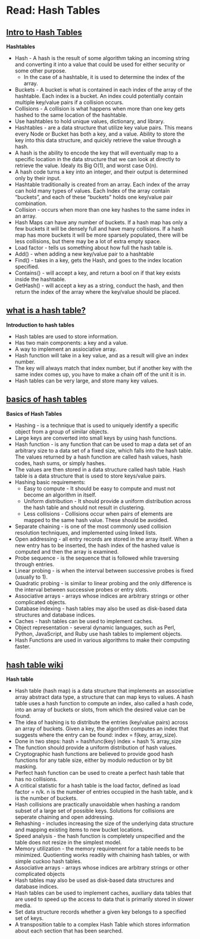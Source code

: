 # Read: Hash Tables

## [Intro to Hash Tables](https://codefellows.github.io/common_curriculum/data_structures_and_algorithms/Code_401/class-30/resources/Hashtables.html)
**Hashtables**
  * Hash - A hash is the result of some algorithm taking an incoming string and converting it into a value that could be used for either security or some other purpose. 
    - In the case of a hashtable, it is used to determine the index of the array.
  * Buckets - A bucket is what is contained in each index of the array of the hashtable. Each index is a bucket. An index could potentially contain multiple key/value pairs if a collision occurs.
  * Collisions - A collision is what happens when more than one key gets hashed to the same location of the hashtable.
  * Use hashtables to hold unique values, dictionary, and library.
  * Hashtables - are a data structure that utilize key value pairs. This means every Node or Bucket has both a key, and a value. Ability to store the key into this data structure, and quickly retrieve the value through a hash.
  * A hash is the ability to encode the key that will eventually map to a specific location in the data structure that we can look at directly to retrieve the value. Idealy its Big O(1), and worst case O(n).
  * A hash code turns a key into an integer, and their output is determined only by their input. 
  * Hashtable traditionally is created from an array. Each index of the array can hold many types of values. Each Index of the array contain “buckets”, and each of these “buckets” holds one key/value pair combination. 
  * Collision - occurs when more than one key hashes to the same index in an array. 
  * Hash Maps can have any number of buckets. If a hash map has only a few buckets it will be densely full and have many collisions. If a hash map has more buckets it will be more sparsely populated, there will be less collisions, but there may be a lot of extra empty space.
  * Load factor - tells us something about how full the hash table is. 
  * Add() - when adding a new key/value pair to a hashtable
  * Find() - takes in a key, gets the Hash, and goes to the index location specified.
  * Contains() - will accept a key, and return a bool on if that key exists inside the hashtable.
  * GetHash() - will accept a key as a string, conduct the hash, and then return the index of the array where the key/value should be placed.

## [what is a hash table?](https://www.youtube.com/watch?v=MfhjkfocRR0)
**Introduction to hash tables**
  * Hash tables are used to store information.
  * Has two main components: a key and a value.
  * A way to implement an assiociative array.
  * Hash function will take in a key value, and as a result will give an index number.
  * The key will always match that index number, but if another key with the same index comes up, you have to make a chain off of the unit it is in.
  * Hash tables can be very large, and store many key values.

## [basics of hash tables](https://www.hackerearth.com/practice/data-structures/hash-tables/basics-of-hash-tables/tutorial/)
**Basics of Hash Tables**
  * Hashing - is a technique that is used to uniquely identify a specific object from a group of similar objects. 
  * Large keys are converted into small keys by using hash functions. 
  * Hash function - is any function that can be used to map a data set of an arbitrary size to a data set of a fixed size, which falls into the hash table. The values returned by a hash function are called hash values, hash codes, hash sums, or simply hashes.
  * The values are then stored in a data structure called hash table. Hash table is a data structure that is used to store keys/value pairs. 
  * Hashing basic requirements:
    - Easy to compute - It should be easy to compute and must not become an algorithm in itself.
    - Uniform distribution - It should provide a uniform distribution across the hash table and should not result in clustering.
    - Less collisions - Collisions occur when pairs of elements are mapped to the same hash value. These should be avoided.
  * Separate chaining - is one of the most commonly used collision resolution techniques, and implemented using linked lists. 
  * Open addressing - all entry records are stored in the array itself. When a new entry has to be inserted, the hash index of the hashed value is computed and then the array is examined.
  * Probe sequence - is the sequence that is followed while traversing through entries. 
  * Linear probing - is when the interval between successive probes is fixed (usually to 1). 
  * Quadratic probing - is similar to linear probing and the only difference is the interval between successive probes or entry slots.
  * Associative arrays - arrays whose indices are arbitrary strings or other complicated objects.
  * Database indexing - hash tables may also be used as disk-based data structures and database indices.
  * Caches - hash tables can be used to implement caches.
  * Object representation - several dynamic languages, such as Perl, Python, JavaScript, and Ruby use hash tables to implement objects.
  * Hash Functions are used in various algorithms to make their computing faster.

## [hash table wiki](https://en.wikipedia.org/wiki/Hash_table)
**Hash table**
  * Hash table (hash map) is a data structure that implements an associative array abstract data type, a structure that can map keys to values. A hash table uses a hash function to compute an index, also called a hash code, into an array of buckets or slots, from which the desired value can be found. 
  * The idea of hashing is to distribute the entries (key/value pairs) across an array of buckets. Given a key, the algorithm computes an index that suggests where the entry can be found: index = f(key, array_size).
  * Done in two steps: hash = hashfunc(key)
                      index = hash % array_size
  * The function should provide a uniform distribution of hash values. 
  * Cryptographic hash functions are believed to provide good hash functions for any table size, either by modulo reduction or by bit masking.
  * Perfect hash function can be used to create a perfect hash table that has no collisions.
  * A critical statistic for a hash table is the load factor, defined as load factor = n/k. n is the number of entries occupied in the hash table, and k is the number of buckets.
  * Hash collisions are practically unavoidable when hashing a random subset of a large set of possible keys. Solutions for collisions are seperate chaining and open addressing.
  * Rehashing - includes increasing the size of the underlying data structure and mapping existing items to new bucket locations. 
  * Speed analysis - the hash function is completely unspecified and the table does not resize in the simplest model. 
  * Memory utilization - the memory requirement for a table needs to be minimized. Quotienting works readily with chaining hash tables, or with simple cuckoo hash tables. 
  * Associative arrays - arrays whose indices are arbitrary strings or other complicated objects
  * Hash tables may also be used as disk-based data structures and database indices.
  * Hash tables can be used to implement caches, auxiliary data tables that are used to speed up the access to data that is primarily stored in slower media.
  * Set data structure records whether a given key belongs to a specified set of keys.
  * A transposition table to a complex Hash Table which stores information about each section that has been searched.
